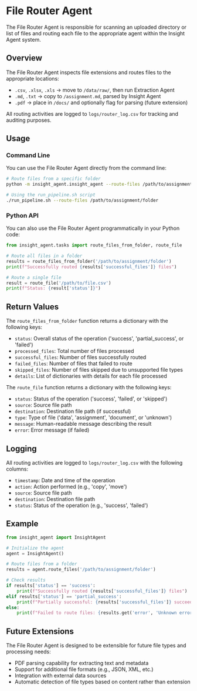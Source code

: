 # File Router Agent

The File Router Agent is responsible for scanning an uploaded directory or list of files and routing each file to the appropriate agent within the Insight Agent system.

## Overview

The File Router Agent inspects file extensions and routes files to the appropriate locations:

- `.csv`, `.xlsx`, `.xls` → move to `/data/raw/`, then run Extraction Agent
- `.md`, `.txt` → copy to `/assignment.md`, parsed by Insight Agent
- `.pdf` → place in `/docs/` and optionally flag for parsing (future extension)

All routing activities are logged to `logs/router_log.csv` for tracking and auditing purposes.

## Usage

### Command Line

You can use the File Router Agent directly from the command line:

```bash
# Route files from a specific folder
python -m insight_agent.insight_agent --route-files /path/to/assignment/folder

# Using the run_pipeline.sh script
./run_pipeline.sh --route-files /path/to/assignment/folder
```

### Python API

You can also use the File Router Agent programmatically in your Python code:

```python
from insight_agent.tasks import route_files_from_folder, route_file

# Route all files in a folder
results = route_files_from_folder('/path/to/assignment/folder')
print(f"Successfully routed {results['successful_files']} files")

# Route a single file
result = route_file('/path/to/file.csv')
print(f"Status: {result['status']}")
```

## Return Values

The `route_files_from_folder` function returns a dictionary with the following keys:

- `status`: Overall status of the operation ('success', 'partial_success', or 'failed')
- `processed_files`: Total number of files processed
- `successful_files`: Number of files successfully routed
- `failed_files`: Number of files that failed to route
- `skipped_files`: Number of files skipped due to unsupported file types
- `details`: List of dictionaries with details for each file processed

The `route_file` function returns a dictionary with the following keys:

- `status`: Status of the operation ('success', 'failed', or 'skipped')
- `source`: Source file path
- `destination`: Destination file path (if successful)
- `type`: Type of file ('data', 'assignment', 'document', or 'unknown')
- `message`: Human-readable message describing the result
- `error`: Error message (if failed)

## Logging

All routing activities are logged to `logs/router_log.csv` with the following columns:

- `timestamp`: Date and time of the operation
- `action`: Action performed (e.g., 'copy', 'move')
- `source`: Source file path
- `destination`: Destination file path
- `status`: Status of the operation (e.g., 'success', 'failed')

## Example

```python
from insight_agent import InsightAgent

# Initialize the agent
agent = InsightAgent()

# Route files from a folder
results = agent.route_files('/path/to/assignment/folder')

# Check results
if results['status'] == 'success':
    print(f"Successfully routed {results['successful_files']} files")
elif results['status'] == 'partial_success':
    print(f"Partially successful: {results['successful_files']} succeeded, {results['failed_files']} failed")
else:
    print(f"Failed to route files: {results.get('error', 'Unknown error')}")
```

## Future Extensions

The File Router Agent is designed to be extensible for future file types and processing needs:

- PDF parsing capability for extracting text and metadata
- Support for additional file formats (e.g., JSON, XML, etc.)
- Integration with external data sources
- Automatic detection of file types based on content rather than extension
